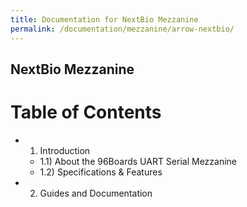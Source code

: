 ```yaml
---
title: Documentation for NextBio Mezzanine
permalink: /documentation/mezzanine/arrow-nextbio/
---
```

## NextBio Mezzanine

# Table of Contents

- 1) Introduction
	- 1.1) About the 96Boards UART Serial Mezzanine
	- 1.2) Specifications & Features
- 2) Guides and Documentation